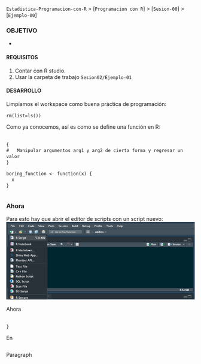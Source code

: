 `Estadistica-Programacion-con-R` > [`Programacion con R`] > [`Sesion-00`] > [`Ejemplo-00`] 
### OBJETIVO
- 

#### REQUISITOS
1. Contar con R studio.
1. Usar la carpeta de trabajo `Sesion02/Ejemplo-01`

#### DESARROLLO

Limpiamos el workspace como buena práctica de programación:
```{r}
rm(list=ls())
```
Como ya conocemos, así es como se define una función en R:
```{r}

{
#	Manipular argumentos arg1 y arg2 de cierta forma y regresar un valor
}
```
  
```{r}
boring_function <- function(x) {
  x
}
```

```{r}

```

### Ahora 

Para esto hay que abrir el editor de scripts con un script nuevo:
![RScript](../images/RScript.png)

Ahora 
```{r}

}
```
En 
```{r}

```
Paragraph

